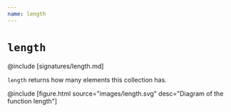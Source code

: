 ```yaml
---
name: length
---
```


# `length`

@include [signatures/length.md]

`length` returns how many elements this collection has.

@include [figure.html source="images/length.svg" desc="Diagram of the function length"]
